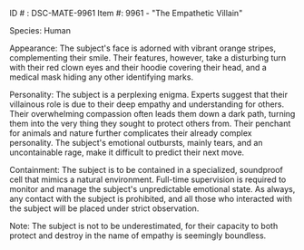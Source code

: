 ID # : DSC-MATE-9961
Item #: 9961 - "The Empathetic Villain"

Species: Human

Appearance: The subject's face is adorned with vibrant orange stripes, complementing their smile. Their features, however, take a disturbing turn with their red clown eyes and their hoodie covering their head, and a medical mask hiding any other identifying marks.

Personality: The subject is a perplexing enigma. Experts suggest that their villainous role is due to their deep empathy and understanding for others. Their overwhelming compassion often leads them down a dark path, turning them into the very thing they sought to protect others from. Their penchant for animals and nature further complicates their already complex personality. The subject's emotional outbursts, mainly tears, and an uncontainable rage, make it difficult to predict their next move. 

Containment: The subject is to be contained in a specialized, soundproof cell that mimics a natural environment. Full-time supervision is required to monitor and manage the subject's unpredictable emotional state. As always, any contact with the subject is prohibited, and all those who interacted with the subject will be placed under strict observation.
 
Note: The subject is not to be underestimated, for their capacity to both protect and destroy in the name of empathy is seemingly boundless.
